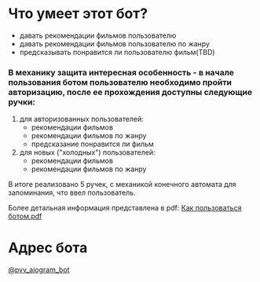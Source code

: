 # Что умеет этот бот?
- давать рекомендации фильмов пользователю
- давать рекомендации фильмов пользователю по жанру
- предсказывать понравится ли пользователю фильм(TBD)


### В механику защита интересная особенность - в начале пользования ботом пользователю необходимо пройти авторизацию, после ее прохождения доступны следующие ручки:
1. для авторизованных пользователей:
   - рекомендации фильмов
   - рекомендации фильмов по жанру
   - предсказание понравится ли фильм
2. для новых ("холодных") пользователей:
   - рекомендации фильмов
   - рекомендации фильмов по жанру

В итоге реализовано 5 ручек, с механикой конечного автомата для запоминания, что ввел пользователь.


Более детальная информация представлена в pdf: [Как пользоваться ботом.pdf](%CA%E0%EA%20%EF%EE%EB%FC%E7%EE%E2%E0%F2%FC%F1%FF%20%E1%EE%F2%EE%EC.pdf)


# Адрес бота
[@pvv_aiogram_bot](https://t.me/pvv_aiogram_bot)
